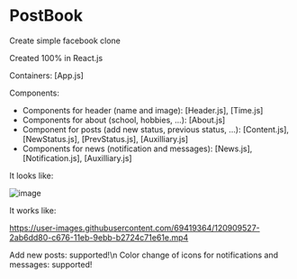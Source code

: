 # PostBook

Create simple facebook clone 

Created 100% in React.js

Containers: [App.js]

Components:

- Components for header (name and image): [Header.js], [Time.js]
- Components for about (school, hobbies, ...): [About.js]
- Component for posts (add new status, previous status, ...): [Content.js], [NewStatus.js], [PrevStatus.js], [Auxilliary.js]
- Components for news (notification and messages): [News.js], [Notification.js], [Auxilliary.js]

It looks like: 

![image](https://user-images.githubusercontent.com/69419364/120909372-c47d8b00-c674-11eb-87ab-48666f6d0b85.png)



It works like:

https://user-images.githubusercontent.com/69419364/120909527-2ab6dd80-c676-11eb-9ebb-b2724c71e61e.mp4


Add new posts: supported!\n
Color change of icons for notifications and messages: supported!
